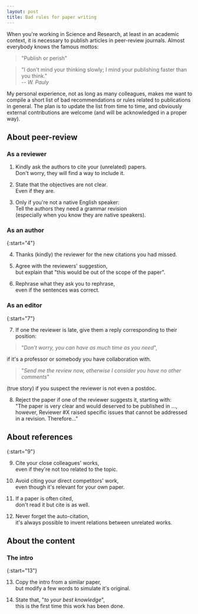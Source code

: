 ```yaml
---
layout: post
title: Bad rules for paper writing
---
```


When you're working in Science and Research, at least in an academic context,
it is necessary to publish articles in peer-review journals. Almost everybody knows
the famous mottos:

> "Publish or perish"

> "I don't mind your thinking slowly; I mind your publishing faster than you think."     
> -- <cite>W. Pauly</cite>

My personal experience, not as long as many colleagues, makes me want to compile
a short list of bad recommendations or rules related to publications in general.
The plan is to update the list from time to time, and obviously external contributions are
welcome (and will be acknowledged in a proper way).

## About peer-review
### As a reviewer

1. Kindly ask the authors to cite your (unrelated) papers.     
Don't worry, they will find a way to include it.

2. State that the objectives are not clear.     
Even if they are.

3. Only if you're not a native English speaker:      
Tell the authors they need a grammar revision     
(especially when you know they are native speakers).

### As an author

{:start="4"}

4. Thanks (kindly) the reviewer for the new citations you had missed.

5. Agree with the reviewers' suggestion,     
but explain that "this would be out of the scope of the paper".

6. Rephrase what they ask you to rephrase,     
even if the sentences was correct.

### As an editor

{:start="7"}

7. If one the reviewer is late, give them a reply corresponding to their position:     
> "*Don't worry, you can have as much time as you need*",
>   

if it's a professor or somebody you have
collaboration with.
> "*Send me the review now, otherwise I consider you have no other comments*"
>

(true story) if you suspect the reviewer is not even a postdoc.

8. Reject the paper if one of the reviewer suggests it, starting with:     
"The paper is very clear and would deserved to be published in ..., however, Reviewer #X
raised specific issues that cannot be addressed in a revision. Therefore..."


## About references

{:start="9"}

9. Cite your close colleagues' works,     
even if they're not too related to the topic.

10. Avoid citing your direct competitors' work,    
even though it's relevant for your own paper.

11. If a paper is often cited,      
don't read it but cite is as well.

12. Never forget the auto-citation,      
it's always possible to invent relations between unrelated works.

## About the content

### The intro

{:start="13"}

13. Copy the intro from a similar paper,    
but modify a few words to simulate it's original.

14. State that, "*to your best knowledge*",     
this is the first time this work has been done.
